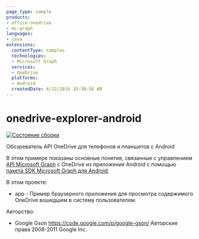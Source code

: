 ```yaml
---
page_type: sample 
products:
- office-onedrive
- ms-graph
languages:
- java
extensions:
  contentType: samples
  technologies:
  - Microsoft Graph
  services:
  - OneDrive
  platforms:
  - Android
  createdDate: 4/12/2016 10:38:58 AM
---
```

# onedrive-explorer-android
[![Состояние сборки](https://travis-ci.org/microsoftgraph/onedrive-explorer-android.svg?branch=master)](https://travis-ci.org/microsoftgraph/onedrive-explorer-android)

Обозреватель API OneDrive для телефонов и планшетов с Android

В этом примере показаны основные понятия, связанные с управлением [API Microsoft Graph](http://graph.microsoft.io/en-us/)
с OneDrive из приложения Android с помощью [пакета SDK Microsoft Graph для Android](https://github.com/microsoftgraph/msgraph-sdk-android).

В этом проекте:

* app - Пример браузерного приложения для просмотра содержимого OneDrive вошедшим в систему пользователем.

Авторство:

* Google Gson https://code.google.com/p/google-gson/ Авторские права 2008-2011 Google Inc.
